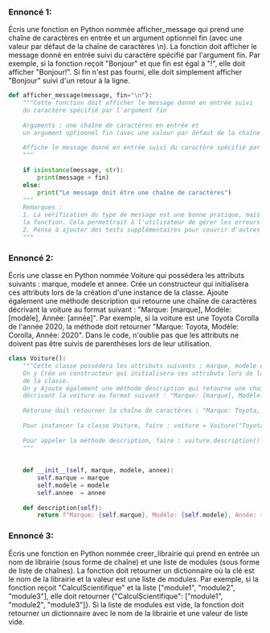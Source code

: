 ### Ennoncé 1:
Écris une fonction en Python nommée afficher_message qui prend une chaîne de caractères en entrée et 
un argument optionnel fin (avec une valeur par défaut de la chaîne de caractères \n). 
La fonction doit afficher le message donné en entrée suivi du caractère spécifié par l'argument fin. 
Par exemple, si la fonction reçoit "Bonjour" et que fin est égal à "!", elle doit afficher "Bonjour!". 
Si fin n'est pas fourni, elle doit simplement afficher "Bonjour" suivi d'un retour à la ligne.
```python
def afficher_message(message, fin="\n"):
    """Cette fonction doit afficher le message donné en entrée suivi 
    du caractère spécifié par l'argument fin
    
    Arguments : une chaîne de caractères en entrée et 
    un argument optionnel fin (avec une valeur par défaut de la chaîne de caractères \n)
    
    Affiche le message donné en entrée suivi du caractère spécifié par l'argument fin
    """
    
    if isinstance(message, str):
        print(message + fin)
    else:
        print("Le message doit être une chaîne de caractères")
    """
    Remarques :
    1. La vérification du type de message est une bonne pratique, mais il serait préférable de lever une exception plutôt que d'afficher un message d'erreur dans 
    la fonction. Cela permettrait à l'utilisateur de gérer les erreurs de manière plus appropriée.
    2. Pense à ajouter des tests supplémentaires pour couvrir d'autres cas, comme des chaînes vides ou des caractères spéciaux.
    """
```

### Ennoncé 2:
Écris une classe en Python nommée Voiture qui possédera les attributs suivants : marque, modele et annee. 
Crée un constructeur qui initialisera ces attributs lors de la création d'une instance de la classe. 
Ajoute également une méthode description qui retourne une chaîne de caractères décrivant la voiture au format suivant : 
"Marque: [marque], Modèle: [modèle], Année: [année]". Par exemple, si la voiture est une Toyota Corolla de l'année 2020, 
la méthode doit retourner "Marque: Toyota, Modèle: Corolla, Année: 2020". Dans le code, 
n'oublie pas que les attributs ne doivent pas être suivis de parenthèses lors de leur utilisation.
```python
class Voiture():
    """Cette classe possédera les attributs suivants : marque, modele et annee. 
    On y Crée un constructeur qui initialisera ces attributs lors de la création d'une instance 
    de la classe. 
    On y Ajoute également une méthode description qui retourne une chaîne de caractères 
    décrivant la voiture au format suivant : "Marque: [marque], Modèle: [modèle], Année: [année]".
    
    Retorune doit retourner la chaîne de caractères : "Marque: Toyota, Modèle: Corolla, Année: 2020".
    
    Pour instancer la classe Voiture, faire : voiture = Voiture("Toyota", "Corolla", "2020")
    
    Pour appeler la méthode description, faire : voiture.description()
    """
    
    
    def __init__(self, marque, modele, annee):
        self.marque = marque
        self.modele = modele
        self.annee  = annee
    
    def description(self):
        return f"Marque: {self.marque}, Modèle: {self.modele}, Année: {self.annee}"
```

### Ennoncé 3:
Écris une fonction en Python nommée creer_librairie qui prend en entrée un nom de librairie (sous forme de chaîne) 
et une liste de modules (sous forme de liste de chaînes). La fonction doit retourner un dictionnaire 
où la clé est le nom de la librairie et la valeur est une liste de modules. Par exemple, 
si la fonction reçoit "CalculScientifique" et la liste ["module1", "module2", "module3"], 
elle doit retourner {"CalculScientifique": ["module1", "module2", "module3"]}. Si la liste de modules est vide, 
la fonction doit retourner un dictionnaire avec le nom de la librairie et une valeur de liste vide.
```python
```
